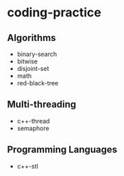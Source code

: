 # coding-practice

## Algorithms
* binary-search
* bitwise
* disjoint-set
* math
* red-black-tree

## Multi-threading
* c++-thread
* semaphore

## Programming Languages
* c++-stl
